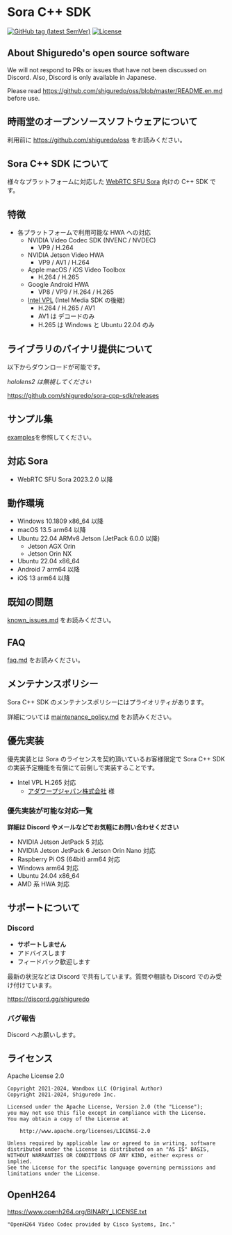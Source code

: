 # Sora C++ SDK

[![GitHub tag (latest SemVer)](https://img.shields.io/github/tag/shiguredo/sora-cpp-sdk.svg)](https://github.com/shiguredo/sora-cpp-sdk)
[![License](https://img.shields.io/badge/License-Apache%202.0-blue.svg)](https://opensource.org/licenses/Apache-2.0)

## About Shiguredo's open source software

We will not respond to PRs or issues that have not been discussed on Discord. Also, Discord is only available in Japanese.

Please read <https://github.com/shiguredo/oss/blob/master/README.en.md> before use.

## 時雨堂のオープンソースソフトウェアについて

利用前に <https://github.com/shiguredo/oss> をお読みください。

## Sora C++ SDK について

様々なプラットフォームに対応した [WebRTC SFU Sora](https://sora.shiguredo.jp/) 向けの C++ SDK です。

## 特徴

- 各プラットフォームで利用可能な HWA への対応
  - NVIDIA Video Codec SDK (NVENC / NVDEC)
    - VP9 / H.264
  - NVIDIA Jetson Video HWA
    - VP9 / AV1 / H.264
  - Apple macOS / iOS Video Toolbox
    - H.264 / H.265
  - Google Android HWA
    - VP8 / VP9 / H.264 / H.265
  - [Intel VPL](https://github.com/intel/libvpl) (Intel Media SDK の後継)
    - H.264 / H.265 / AV1
    - AV1 は デコードのみ
    - H.265 は Windows と Ubuntu 22.04 のみ

## ライブラリのバイナリ提供について

以下からダウンロードが可能です。

_hololens2 は無視してください_

<https://github.com/shiguredo/sora-cpp-sdk/releases>

## サンプル集

[examples](examples)を参照してください。

## 対応 Sora

- WebRTC SFU Sora 2023.2.0 以降

## 動作環境

- Windows 10.1809 x86_64 以降
- macOS 13.5 arm64 以降
- Ubuntu 22.04 ARMv8 Jetson (JetPack 6.0.0 以降)
  - Jetson AGX Orin
  - Jetson Orin NX
- Ubuntu 22.04 x86_64
- Android 7 arm64 以降
- iOS 13 arm64 以降

## 既知の問題

[known_issues.md](doc/known_issues.md) をお読みください。

## FAQ

[faq.md](doc/faq.md) をお読みください。

## メンテナンスポリシー

Sora C++ SDK のメンテナンスポリシーにはプライオリティがあります。

詳細については [maintenance_policy.md](doc/maintenance_policy.md) をお読みください。

## 優先実装

優先実装とは Sora のライセンスを契約頂いているお客様限定で Sora C++ SDK の実装予定機能を有償にて前倒しで実装することです。

- Intel VPL H.265 対応
  - [アダワープジャパン株式会社](https://adawarp.com/) 様

### 優先実装が可能な対応一覧

**詳細は Discord やメールなどでお気軽にお問い合わせください**

- NVIDIA Jetson JetPack 5 対応
- NVIDIA Jetson JetPack 6 Jetson Orin Nano 対応
- Raspberry Pi OS (64bit) arm64 対応
- Windows arm64 対応
- Ubuntu 24.04 x86_64
- AMD 系 HWA 対応

## サポートについて

### Discord

- **サポートしません**
- アドバイスします
- フィードバック歓迎します

最新の状況などは Discord で共有しています。質問や相談も Discord でのみ受け付けています。

<https://discord.gg/shiguredo>

### バグ報告

Discord へお願いします。

## ライセンス

Apache License 2.0

```
Copyright 2021-2024, Wandbox LLC (Original Author)
Copyright 2021-2024, Shiguredo Inc.

Licensed under the Apache License, Version 2.0 (the "License");
you may not use this file except in compliance with the License.
You may obtain a copy of the License at

    http://www.apache.org/licenses/LICENSE-2.0

Unless required by applicable law or agreed to in writing, software
distributed under the License is distributed on an "AS IS" BASIS,
WITHOUT WARRANTIES OR CONDITIONS OF ANY KIND, either express or implied.
See the License for the specific language governing permissions and
limitations under the License.
```

## OpenH264

<https://www.openh264.org/BINARY_LICENSE.txt>

```
"OpenH264 Video Codec provided by Cisco Systems, Inc."
```
